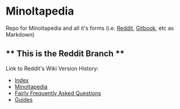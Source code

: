 # Minoltapedia
Repo for Minoltapedia and all it's forms (i.e. [Reddit](https://www.reddit.com/r/MinoltaGang/wiki/index/), [Gitbook](https://minoltascape.gitbook.io/minoltapedia), etc as Markdown)

** This is the Reddit Branch **
--- 

Link to Reddit's Wiki Version History:
- [Index](https://old.reddit.com/r/MinoltaGang/wiki/revisions/index)
- [Minoltapedia](https://old.reddit.com/r/MinoltaGang/wiki/revisions/index/minoltopedia)
- [Fairly Frequently Asked Questions](https://old.reddit.com/r/MinoltaGang/wiki/revisions/index/minoltopedia/ffaq)
- [Guides](https://old.reddit.com/r/MinoltaGang/wiki/revisions/index/minoltopedia/guides)
